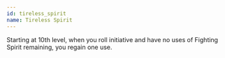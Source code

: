 ```yaml
---
id: tireless_spirit
name: Tireless Spirit
---
```

Starting at 10th level, when you roll initiative and have no uses of Fighting Spirit remaining, you regain one use.